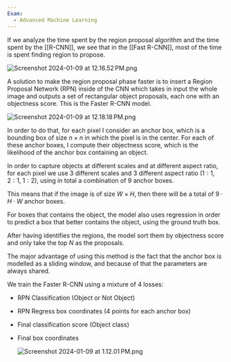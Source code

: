 ```yaml
---
Exam:
  - Advanced Machine Learning
---
```

If we analyze the time spent by the region proposal algorithm and the time spent by the [[R-CNN]], we see that in the [[Fast R-CNN]], most of the time is spent finding region to propose.

![Screenshot 2024-01-09 at 12.16.52 PM.png](Screenshot_2024-01-09_at_12.16.52_PM.png)

A solution to make the region proposal phase faster is to insert a Region Proposal Network (RPN) inside of the CNN which takes in input the whole image and outputs a set of rectangular object proposals, each one with an objectness score. This is the Faster R-CNN model.

![Screenshot 2024-01-09 at 12.18.18 PM.png](Screenshot_2024-01-09_at_12.18.18_PM.png)

In order to do that, for each pixel I consider an anchor box, which is a bounding box of size $n \times n$ in which the pixel is in the center. For each of these anchor boxes, I compute their objectness score, which is the likelihood of the anchor box containing an object. 

In order to capture objects at different scales and at different aspect ratio, for each pixel we use $3$ different scales and $3$ different aspect ratio ($1:1$, $2:1$, $1:2$), using in total a combination of $9$ anchor boxes.

This means that if the image is of size $W \times  H$, then there will be a total of $9 \cdot H \cdot W$ anchor boxes.

For boxes that contains the object, the model also uses regression in order to predict a box that better contains the object, using the ground truth box.

After having identifies the regions, the model sort them by objectness score and only take the top $N$ as the proposals.

The major advantage of using this method is the fact that the anchor box is modelled as a sliding window, and because of that the parameters are always shared.

We train the Faster R-CNN using a mixture of 4 losses:

- RPN Classification (Object or Not Object)
- RPN Regress box coordinates (4 points for each anchor box)
- Final classification score (Object class)
- Final box coordinates
    
    ![Screenshot 2024-01-09 at 1.12.01 PM.png](Screenshot_2024-01-09_at_1.12.01_PM.png)
    
